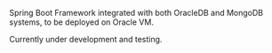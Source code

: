 Spring Boot Framework integrated with both OracleDB and MongoDB systems, to be deployed on Oracle VM.

Currently under development and testing.
